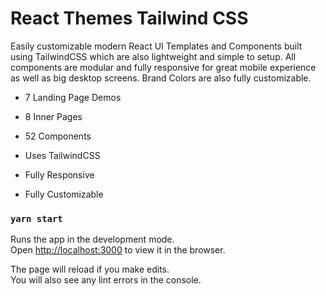 # React Themes Tailwind CSS

Easily customizable modern React UI Templates and Components built using TailwindCSS which are also lightweight and simple to setup. All components are modular and fully responsive for great mobile experience as well as big desktop screens. Brand Colors are also fully customizable.

- 7 Landing Page Demos

- 8 Inner Pages

- 52 Components

- Uses TailwindCSS

- Fully Responsive

- Fully Customizable

### `yarn start`

Runs the app in the development mode.<br />
Open [http://localhost:3000](http://localhost:3000) to view it in the browser.

The page will reload if you make edits.<br />
You will also see any lint errors in the console.


